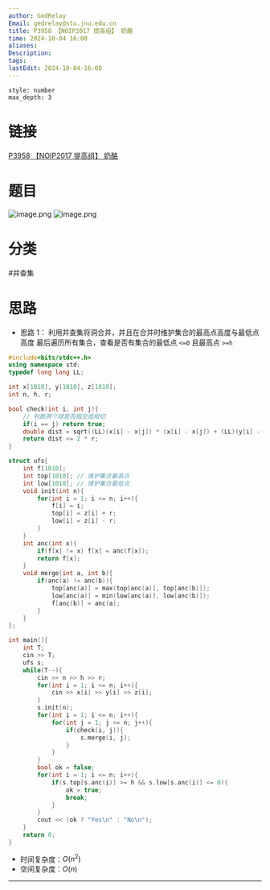 ```yaml
---
author: GedRelay
Email: gedrelay@stu.jnu.edu.cn
title: P3958 【NOIP2017 提高组】 奶酪
time: 2024-10-04 16:00
aliases: 
Description: 
tags: 
lastEdit: 2024-10-04-16:08
---
```


```toc
style: number
max_depth: 3
```

# 链接
[P3958 【NOIP2017 提高组】 奶酪](https://www.luogu.com.cn/problem/P3958) 

# 题目
![image.png](https://ged-pic-bed.oss-cn-guangzhou.aliyuncs.com/img/202410041601168.png)
![image.png](https://ged-pic-bed.oss-cn-guangzhou.aliyuncs.com/img/202410041601889.png)


# 分类
#并查集 

# 思路
- 思路 1：
利用并查集将洞合并，并且在合并时维护集合的最高点高度与最低点高度
最后遍历所有集合，查看是否有集合的最低点 `<=0` 且最高点 `>=h` 


```cpp
#include<bits/stdc++.h>
using namespace std;
typedef long long LL;

int x[1010], y[1010], z[1010];
int n, h, r;

bool check(int i, int j){
    // 判断两个球是否相交或相切
    if(i == j) return true;
    double dist = sqrt((LL)(x[i] - x[j]) * (x[i] - x[j]) + (LL)(y[i] - y[j]) * (y[i] - y[j]) + (LL)(z[i] - z[j]) * (z[i] - z[j]));
    return dist <= 2 * r;
}

struct ufs{
    int f[1010];
    int top[1010]; // 维护集合最高点
    int low[1010]; // 维护集合最低点
    void init(int n){
        for(int i = 1; i <= n; i++){
            f[i] = i;
            top[i] = z[i] + r;
            low[i] = z[i] - r;
        }
    }
    int anc(int x){
        if(f[x] != x) f[x] = anc(f[x]);
        return f[x];
    }
    void merge(int a, int b){
        if(anc(a) != anc(b)){
            top[anc(a)] = max(top[anc(a)], top[anc(b)]);
            low[anc(a)] = min(low[anc(a)], low[anc(b)]);
            f[anc(b)] = anc(a);
        }
    }
};

int main(){
    int T;
    cin >> T;
    ufs s;
    while(T--){
        cin >> n >> h >> r;
        for(int i = 1; i <= n; i++){
            cin >> x[i] >> y[i] >> z[i];
        }
        s.init(n);
        for(int i = 1; i <= n; i++){
            for(int j = 1; j <= n; j++){
                if(check(i, j)){
                    s.merge(i, j);
                }
            }
        }
        bool ok = false;
        for(int i = 1; i <= n; i++){
            if(s.top[s.anc(i)] >= h && s.low[s.anc(i)] <= 0){
                ok = true;
                break;
            }
        }
        cout << (ok ? "Yes\n" : "No\n");
    }
    return 0;
}
```


- 时间复杂度：${O\left( n^{2}  \right)  }$ 
- 空间复杂度：${O\left( n \right)  }$ 


---

